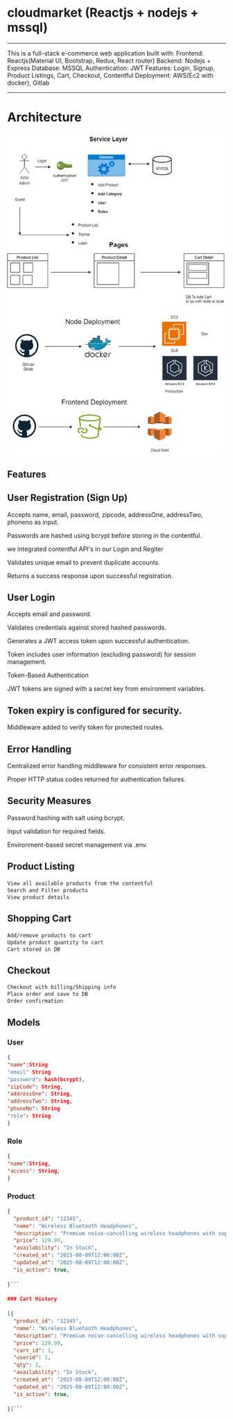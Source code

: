 # cloudmarket (Reactjs + nodejs + mssql)
-------------------------------------------------
This is a full-stack e-commerce web application built with:
	Frontend: Reactjs(Material UI, Bootstrap, Redux, React router)
 	Backend: Nodejs + Express
	Database: MSSQL
 	Authentication: JWT
	Features: Login, Signup, Product Listings, Cart, Checkout, Contentful
 	Deployment: AWS(Ec2 with docker), Gitlab

-----------------------------------------------------
# Architecture

![Alt text](srini23.jpg?raw=true "Title")


## Features

## User Registration (Sign Up)

Accepts name, email, password, zipcode, addressOne, addressTwo, phoneno as input.

Passwords are hashed using bcrypt before storing in the contentful.

we integrated contentful API's in our Login and Regiter

Validates unique email to prevent duplicate accounts.

Returns a success response upon successful registration.

## User Login

Accepts email and password.

Validates credentials against stored hashed passwords.

Generates a JWT access token upon successful authentication.

Token includes user information (excluding password) for session management.

Token-Based Authentication

JWT tokens are signed with a secret key from environment variables.

## Token expiry is configured for security.

Middleware added to verify token for protected routes.

## Error Handling

Centralized error handling middleware for consistent error responses.

Proper HTTP status codes returned for authentication failures.

## Security Measures

Password hashing with salt using bcrypt.

Input validation for required fields.

Environment-based secret management via .env.


## Product Listing
	View all available products from the contentful
 	Search and Filter products
	View product details
## Shopping Cart
	Add/remove products to cart
 	Update product quantity to cart
	Cart stored in DB
## Checkout
	Checkout with billing/Shipping info
	Place order and save to DB
 	Order confirmation

## Models
### User
```json
{
"name":String
"email" String
"password": hash(bcrypt),
"zipCode": String,
"addressOne": String,
"addressTwo": String,
"phoneNo": String
"role": String
}
```

### Role
```json
{
"name":String,
"access": String,
}
```

### Product

```json
{
  "product_id": "12345",
  "name": "Wireless Bluetooth Headphones",
  "description": "Premium noise-cancelling wireless headphones with superior sound quality and long-lasting battery life.",
  "price": 129.99,
  "availability": "In Stock",
  "created_at": "2025-08-09T12:00:00Z",
  "updated_at": "2025-08-09T12:00:00Z",
  "is_active": true,
  
}```

### Cart History

[{
  "product_id": "12345",
  "name": "Wireless Bluetooth Headphones",
  "description": "Premium noise-cancelling wireless headphones with superior sound quality and long-lasting battery life.",
  "price": 129.99,
  "cart_id": 1,
  "userid": 1,
  "qty": 2,
  "availability": "In Stock",
  "created_at": "2025-08-09T12:00:00Z",
  "updated_at": "2025-08-09T12:00:00Z",
  "is_active": true,
  
}]```

 	
